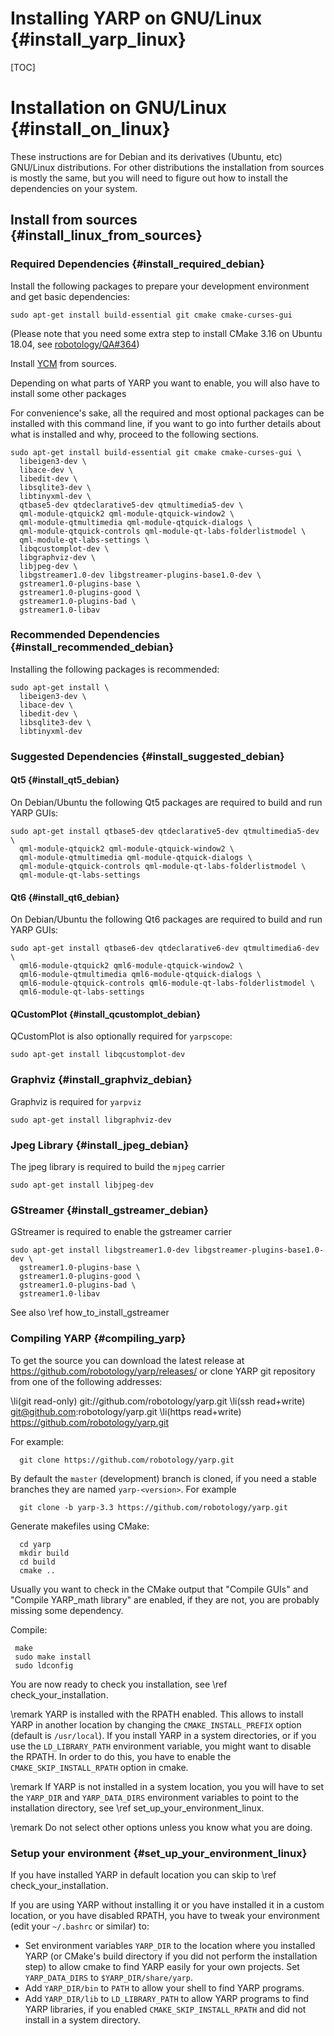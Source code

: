 Installing YARP on GNU/Linux                               {#install_yarp_linux}
============================

[TOC]

Installation on GNU/Linux                                    {#install_on_linux}
=========================

These instructions are for Debian and its derivatives (Ubuntu, etc) GNU/Linux
distributions. For other distributions the installation from sources is mostly
the same, but you will need to figure out how to install the dependencies on
your system.



Install from sources                               {#install_linux_from_sources}
--------------------

### Required Dependencies                             {#install_required_debian}


Install the following packages to prepare your development environment and get
basic dependencies:

~~~{.sh}
sudo apt-get install build-essential git cmake cmake-curses-gui
~~~

(Please note that you need some extra step to install CMake 3.16 on
Ubuntu 18.04, see
[robotology/QA#364](https://github.com/robotology/QA/issues/364))


Install [YCM](https://github.com/robotology/ycm/) from sources.

Depending on what parts of YARP you want to enable, you will also have to
install some other packages


For convenience's sake, all the required and most optional packages can be
installed with this command line, if you want to go into further details about
what is installed and why, proceed to the following sections.

~~~{.sh}
sudo apt-get install build-essential git cmake cmake-curses-gui \
  libeigen3-dev \
  libace-dev \
  libedit-dev \
  libsqlite3-dev \
  libtinyxml-dev \
  qtbase5-dev qtdeclarative5-dev qtmultimedia5-dev \
  qml-module-qtquick2 qml-module-qtquick-window2 \
  qml-module-qtmultimedia qml-module-qtquick-dialogs \
  qml-module-qtquick-controls qml-module-qt-labs-folderlistmodel \
  qml-module-qt-labs-settings \
  libqcustomplot-dev \
  libgraphviz-dev \
  libjpeg-dev \
  libgstreamer1.0-dev libgstreamer-plugins-base1.0-dev \
  gstreamer1.0-plugins-base \
  gstreamer1.0-plugins-good \
  gstreamer1.0-plugins-bad \
  gstreamer1.0-libav
~~~


### Recommended Dependencies                       {#install_recommended_debian}

Installing the following packages is recommended:

~~~{.sh}
sudo apt-get install \
  libeigen3-dev \
  libace-dev \
  libedit-dev \
  libsqlite3-dev \
  libtinyxml-dev
~~~

### Suggested Dependencies                           {#install_suggested_debian}

#### Qt5                                                   {#install_qt5_debian}

On Debian/Ubuntu the following Qt5 packages are required to build and run YARP
GUIs:

~~~{.sh}
sudo apt-get install qtbase5-dev qtdeclarative5-dev qtmultimedia5-dev \
  qml-module-qtquick2 qml-module-qtquick-window2 \
  qml-module-qtmultimedia qml-module-qtquick-dialogs \
  qml-module-qtquick-controls qml-module-qt-labs-folderlistmodel \
  qml-module-qt-labs-settings
~~~

#### Qt6                                                  {#install_qt6_debian}

On Debian/Ubuntu the following Qt6 packages are required to build and run YARP
GUIs:

~~~{.sh}
sudo apt-get install qtbase6-dev qtdeclarative6-dev qtmultimedia6-dev \
  qml6-module-qtquick2 qml6-module-qtquick-window2 \
  qml6-module-qtmultimedia qml6-module-qtquick-dialogs \
  qml6-module-qtquick-controls qml6-module-qt-labs-folderlistmodel \
  qml6-module-qt-labs-settings
~~~


#### QCustomPlot                                   {#install_qcustomplot_debian}

QCustomPlot is also optionally required for `yarpscope`:

~~~{.sh}
sudo apt-get install libqcustomplot-dev
~~~


### Graphviz                                          {#install_graphviz_debian}

Graphviz is required for `yarpviz`

~~~{.sh}
sudo apt-get install libgraphviz-dev
~~~


### Jpeg Library                                          {#install_jpeg_debian}

The jpeg library is required to build the `mjpeg` carrier

~~~{.sh}
sudo apt-get install libjpeg-dev
~~~


### GStreamer                                        {#install_gstreamer_debian}

GStreamer is required to enable the gstreamer carrier

~~~{.sh}
sudo apt-get install libgstreamer1.0-dev libgstreamer-plugins-base1.0-dev \
  gstreamer1.0-plugins-base \
  gstreamer1.0-plugins-good \
  gstreamer1.0-plugins-bad \
  gstreamer1.0-libav
~~~

See also \ref how_to_install_gstreamer


### Compiling YARP                                             {#compiling_yarp}

To get the source you can download the latest release at
https://github.com/robotology/yarp/releases/
or clone YARP git repository from one of the following addresses:

\li(git read-only) git://github.com/robotology/yarp.git
\li(ssh read+write) git@github.com:robotology/yarp.git
\li(https read+write) https://github.com/robotology/yarp.git

For example:

~~~{.sh}
  git clone https://github.com/robotology/yarp.git
~~~

By default the `master` (development) branch is cloned, if you need a stable
branches they are named `yarp-<version>`. For example

~~~{.sh}
  git clone -b yarp-3.3 https://github.com/robotology/yarp.git
~~~


Generate makefiles using CMake:

~~~{.sh}
  cd yarp
  mkdir build
  cd build
  cmake ..
~~~

Usually you want to check in the CMake output that "Compile GUIs" and
"Compile YARP_math library" are enabled, if they are not, you are probably
missing some dependency.


Compile:

~~~{.sh}
 make
 sudo make install
 sudo ldconfig
~~~

You are now ready to check you installation, see \ref check_your_installation.

\remark YARP is installed with the RPATH enabled. This allows to install YARP in
another location by changing the `CMAKE_INSTALL_PREFIX` option (default is
`/usr/local`). If you install YARP in a system directories, or if you use the
`LD_LIBRARY_PATH` environment variable, you might want to disable the RPATH.
In order to do this, you have to enable the `CMAKE_SKIP_INSTALL_RPATH` option
in cmake.

\remark If YARP is not installed in a system location, you you will have to set
the `YARP_DIR` and `YARP_DATA_DIRS` environment variables to point to the
installation directory, see \ref set_up_your_environment_linux.

\remark Do not select other options unless you know what you are doing.


### Setup your environment                      {#set_up_your_environment_linux}

If you have installed YARP in default location you can skip to
\ref check_your_installation.

If you are using YARP without installing it or you have installed it in a custom
location, or you have disabled RPATH, you have to tweak your environment (edit
your `~/.bashrc` or similar) to:

* Set environment variables `YARP_DIR` to the location where you installed YARP
  (or CMake's build directory if you did not perform the installation step) to
  allow cmake to find YARP easily for your own projects.
  Set `YARP_DATA_DIRS` to `$YARP_DIR/share/yarp`.
* Add `YARP_DIR/bin` to `PATH` to allow your shell to find YARP programs.
* Add `YARP_DIR/lib` to `LD_LIBRARY_PATH` to allow YARP programs to find YARP
  libraries, if you enabled `CMAKE_SKIP_INSTALL_RPATH` and did not install in
  a system directory.
